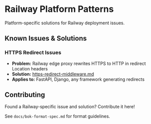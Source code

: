 # Railway Platform Patterns

Platform-specific solutions for Railway deployment issues.

## Known Issues & Solutions

### HTTPS Redirect Issues
- **Problem:** Railway edge proxy rewrites HTTPS to HTTP in redirect Location headers
- **Solution:** [https-redirect-middleware.md](./https-redirect-middleware.md)
- **Applies to:** FastAPI, Django, any framework generating redirects

## Contributing

Found a Railway-specific issue and solution? Contribute it here!

See `docs/bok-format-spec.md` for format guidelines.
